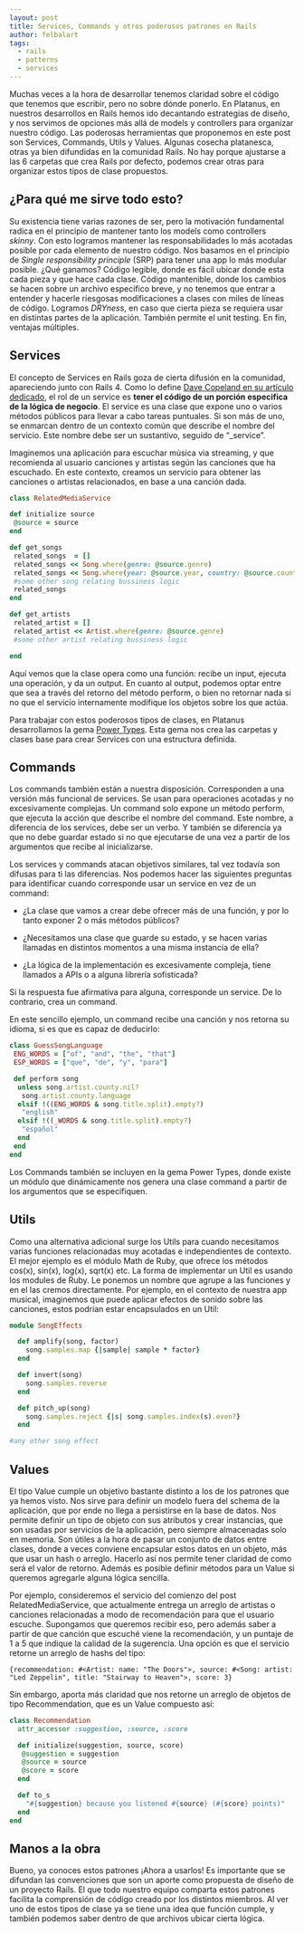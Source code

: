 ```yaml
---
layout: post
title: Services, Commands y otros poderosos patrones en Rails
author: felbalart
tags:
  - rails
  - patterns
  - services
---
```

Muchas veces a la hora de desarrollar tenemos claridad sobre el código que tenemos que escribir, pero no sobre dónde ponerlo.  En Platanus, en nuestros desarrollos en Rails hemos ido decantando estrategias de diseño, y nos servimos de opciones más allá de models y controllers para organizar nuestro código.  Las poderosas herramientas que proponemos en este post son Services, Commands, Utils y Values.  Algunas cosecha platanesca, otras ya bien difundidas en la comunidad Rails.  No hay porque ajustarse a las 6 carpetas que crea Rails por defecto, podemos crear otras para organizar estos tipos de clase propuestos.

## ¿Para qué me sirve todo esto?
Su existencia tiene varias razones de ser, pero la motivación fundamental radica en el principio de mantener tanto los models como controllers *skinny*.  Con esto logramos mantener las responsabilidades lo más acotadas posible por cada elemento de nuestro código.  Nos basamos en el principio de *Single responsibility principle* (SRP) para tener una app lo más modular posible.  ¿Qué ganamos?  Código legible, donde es fácil ubicar donde esta cada pieza y que hace cada clase.  Código mantenible, donde los cambios se hacen sobre un archivo específico breve, y no tenemos que entrar a entender y hacerle riesgosas modificaciones a clases con miles de líneas de código.  Logramos *DRYness*, en caso que cierta pieza se requiera usar en distintas partes de la aplicación.  También permite el unit testing. En fin, ventajas múltiples.

## Services

El concepto de Services en Rails goza de cierta difusión en la comunidad, apareciendo junto con Rails 4.  Como lo define [Dave Copeland en su artículo dedicado](http://multithreaded.stitchfix.com/blog/2015/06/02/anatomy-of-service-objects-in-rails/), el rol de un service es **tener el código de un porción especifica de la lógica de negocio**.  El service es una clase que expone uno o varios métodos públicos para llevar a cabo tareas puntuales. Si son más de uno, se enmarcan dentro de un contexto común que describe el nombre del servicio.  Este nombre debe ser un sustantivo, seguido de “_service”.  


Imaginemos una aplicación para escuchar música via streaming, y que recomienda al usuario canciones y artistas según las canciones que ha escuchado.  En este contexto, creamos un servicio para obtener las canciones o artistas relacionados, en base a una canción dada.

```ruby
class RelatedMediaService

def initialize source
 @source = source
end

def get_songs
 related_songs  = []
 related_songs << Song.where(genre: @source.genre)
 related_songs << Song.where(year: @source.year, country: @source.country)
 #some other song relating bussiness logic
 related_songs
end

def get_artists
 related_artist = []
 related_artist << Artist.where(genre: @source.genre)
 #some other artist relating bussiness logic

end  
```
Aquí vemos que la clase opera como una función:  recibe un input, ejecuta una operación, y da un output.  En cuanto al output, podemos optar entre que sea a través del retorno del método perform, o bien no retornar nada si no que el servicio internamente modifique los objetos sobre los que actúa.

Para trabajar con estos poderosos tipos de  clases, en Platanus desarrollamos la gema [Power Types](https://github.com/platanus/power-types).  Esta gema nos crea las carpetas y clases base para crear Services con una estructura definida.

## Commands
Los commands también están a nuestra disposición.  Corresponden a una versión más funcional de services.  Se usan para operaciones acotadas y no excesivamente complejas.  Un command solo expone un método perform, que ejecuta la acción que describe el nombre del command.  Este nombre, a diferencia de los services, debe ser un verbo. Y también se diferencia ya que no debe guardar estado si no que ejecutarse de una vez a partir de los argumentos que recibe al inicializarse.

Los services y commands atacan objetivos similares, tal vez todavía son difusas para ti las diferencias.  Nos podemos hacer las siguientes preguntas para identificar cuando corresponde usar un service en vez de un command:

* ¿La clase que vamos a crear debe ofrecer más de una función, y por lo tanto exponer 2 o más métodos públicos?

* ¿Necesitamos una clase que guarde su estado, y se hacen varias llamadas en distintos momentos a una misma instancia de ella?

* ¿La lógica de la implementación es excesivamente compleja, tiene llamados a APIs o a alguna librería sofisticada?

Si la respuesta fue afirmativa para alguna, corresponde un service.  De lo contrario, crea un command.
 
En este sencillo ejemplo, un command recibe una canción y nos retorna su idioma, si es que es capaz de deducirlo:

```ruby
class GuessSongLanguage
 ENG_WORDS = ["of", "and", "the", "that"]
 ESP_WORDS = ["que", "de", "y", "para"]

 def perform song
  unless song.artist.county.nil?
   song.artist.county.language
  elsif !((ENG_WORDS & song.title.split).empty?)
   "english"
  elsif !((_WORDS & song.title.split).empty?)
   "español"
  end
 end
end
```

Los Commands también se incluyen en la gema Power Types, donde existe un módulo que dinámicamente nos genera una clase command a partir de los argumentos que se especifiquen.

## Utils
Como una alternativa adicional surge los Utils para cuando necesitamos varias funciones relacionadas muy acotadas e independientes de contexto.  El mejor ejemplo es el módulo Math de Ruby, que ofrece los métodos cos(x), sin(x), log(x), sqrt(x) etc.  La forma de implementar un Util es usando los modules de Ruby. Le ponemos un nombre que agrupe a las funciones y en el las cremos directamente.  Por ejemplo, en el contexto de nuestra app musical, imaginemos que puede aplicar efectos de sonido sobre las canciones, estos podrían estar encapsulados en un Util:

```ruby
module SongEffects

  def amplify(song, factor)
    song.samples.map {|sample| sample * factor}
  end

  def invert(song)
    song.samples.reverse
  end

  def pitch_up(song)
    song.samples.reject {|s| song.samples.index(s).even?}
  end

#any other song effect
```

## Values

El tipo Value cumple un objetivo bastante distinto a los de los patrones que ya hemos visto. Nos sirve para definir un modelo fuera del schema de la aplicación, que por ende no llega a persistirse en la base de datos.  Nos permite definir un tipo de objeto con sus atributos y crear instancias, que son usadas por servicios de la aplicación, pero siempre almacenadas solo en memoria.  Son útiles a la hora de pasar un conjunto de datos entre clases, donde a veces conviene encapsular estos datos en un objeto, más que usar un hash o arreglo.  Hacerlo así nos permite tener claridad de como será el valor de retorno.  Además es posible definir métodos para un Value si queremos agregarle alguna lógica sencilla.

Por ejemplo, consideremos el servicio del comienzo del post RelatedMediaService, que actualmente entrega un arreglo de artistas o canciones relacionadas a modo de recomendación para que el usuario escuche.  Supongamos que queremos recibir eso, pero además saber a partir de que canción que escuché viene la recomendación, y un puntaje de 1 a 5 que indique la calidad de la sugerencia.  Una opción es que el servicio retorne un arreglo de hashs del tipo:
```
{recommendation: #<Artist: name: "The Doors">, source: #<Song: artist: "Led Zeppelin", title: "Stairway to Heaven">, score: 3}
```
Sin embargo, aporta más claridad que nos retorne un arreglo de objetos de tipo Recommendation, que es un Value compuesto así:

```ruby
class Recommendation
  attr_accessor :suggestion, :source, :score

  def initialize(suggestion, source, score)
   @suggestion = suggestion
   @source = source
   @score = score
  end

  def to_s
  	"#{suggestion} because you listened #{source} (#{score} points)"
  end
end
```

## Manos a la obra

Bueno, ya conoces estos patrones  ¡Ahora a usarlos!  Es importante que se difundan las convenciones que son un aporte como propuesta de diseño de un proyecto Rails.  El que todo nuestro equipo comparta estos patrones facilita la comprensión de código creado por los distintos miembros.  Al ver uno de estos tipos de clase ya se tiene una idea que función cumple, y también podemos saber dentro de que archivos ubicar cierta lógica.


